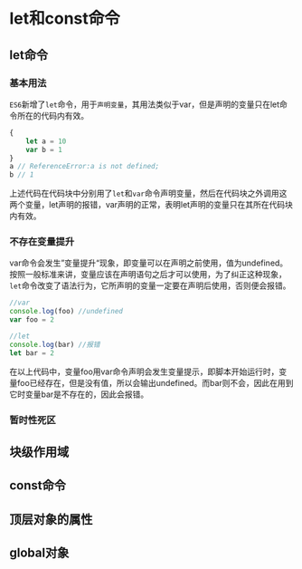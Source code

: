 # let和const命令

## let命令

### 基本用法

`ES6`新增了`let`命令，用于`声明变量`，其用法类似于var，但是声明的变量只在let命令所在的代码内有效。

```javascript
{
    let a = 10
    var b = 1
}
a // ReferenceError:a is not defined;
b // 1
```

上述代码在代码块中分别用了`let`和`var`命令声明变量，然后在代码块之外调用这两个变量，let声明的报错，var声明的正常，表明let声明的变量只在其所在代码块内有效。

### 不存在变量提升

var命令会发生”变量提升“现象，即变量可以在声明之前使用，值为undefined。按照一般标准来讲，变量应该在声明语句之后才可以使用，为了纠正这种现象，`let`命令改变了语法行为，它所声明的变量一定要在声明后使用，否则便会报错。

```javascript
//var
console.log(foo) //undefined
var foo = 2

//let
console.log(bar) //报错
let bar = 2
```

在以上代码中，变量foo用var命令声明会发生变量提示，即脚本开始运行时，变量foo已经存在，但是没有值，所以会输出undefined。而bar则不会，因此在用到它时变量bar是不存在的，因此会报错。

### 暂时性死区

## 块级作用域

## const命令

## 顶层对象的属性

## global对象